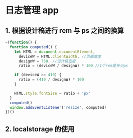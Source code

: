 # 日志管理 app

## 1. 根据设计稿进行 rem 与 ps 之间的换算

```js
~(function() {
  function computed() {
    let HTML = document.documentElement,
      deviceW = HTML.clientWidth, //页面宽度
      designW = 750, //设计稿宽度
      ratio = (deviceW / designW) * 100 //1个rem是多少px

    if (deviceW >= 410) {
      ratio = (410 / designW) * 100
    }

    HTML.style.fontSize = ratio + 'px'
  }
  computed()
  window.addEventListener('resize', computed)
})()
```

## 2. localstorage 的使用
